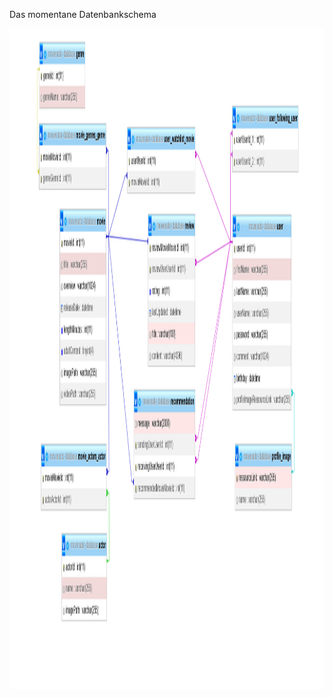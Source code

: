 Das momentane Datenbankschema

<img src="Schema_12_1_2023.png" height="1057" width="1787" alt="Schema">